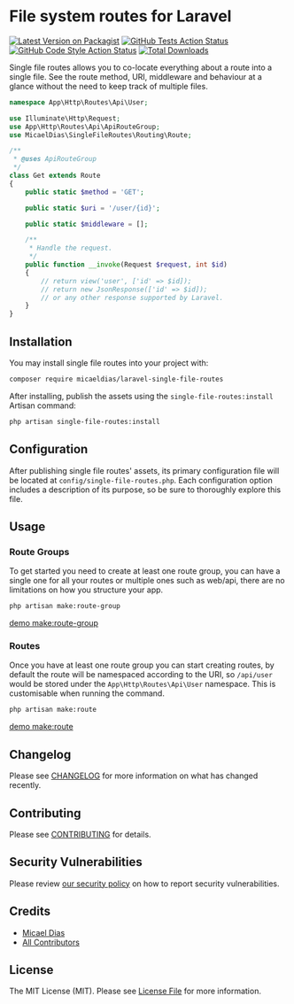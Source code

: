 # File system routes for Laravel

[![Latest Version on Packagist](https://img.shields.io/packagist/v/micaeldias/laravel-single-file-routes.svg?style=flat-square)](https://packagist.org/packages/micaeldias/laravel-single-file-routes)
[![GitHub Tests Action Status](https://img.shields.io/github/actions/workflow/status/micaeldias/laravel-single-file-routes/run-tests.yml?branch=main&label=tests&style=flat-square)](https://github.com/micaeldias/laravel-single-file-routes/actions?query=workflow%3Arun-tests+branch%3Amain)
[![GitHub Code Style Action Status](https://img.shields.io/github/actions/workflow/status/micaeldias/laravel-single-file-routes/fix-php-code-style-issues.yml?branch=main&label=code%20style&style=flat-square)](https://github.com/micaeldias/laravel-single-file-routes/actions?query=workflow%3A"Fix+PHP+code+style+issues"+branch%3Amain)
[![Total Downloads](https://img.shields.io/packagist/dt/micaeldias/laravel-single-file-routes.svg?style=flat-square)](https://packagist.org/packages/micaeldias/laravel-single-file-routes)

Single file routes allows you to co-locate everything about a route into a single file. See the route method, URI, middleware and behaviour at a glance without the need to keep track of multiple files. 

```php
namespace App\Http\Routes\Api\User;

use Illuminate\Http\Request;
use App\Http\Routes\Api\ApiRouteGroup;
use MicaelDias\SingleFileRoutes\Routing\Route;

/**
 * @uses ApiRouteGroup
 */
class Get extends Route
{
    public static $method = 'GET';

    public static $uri = '/user/{id}';

    public static $middleware = [];

    /**
     * Handle the request.
     */
    public function __invoke(Request $request, int $id)
    {
        // return view('user', ['id' => $id]);
        // return new JsonResponse(['id' => $id]);
        // or any other response supported by Laravel.
    }
}
```

## Installation

You may install single file routes into your project with:
```bash
composer require micaeldias/laravel-single-file-routes
```

After installing, publish the assets using the `single-file-routes:install` Artisan command:

```bash
php artisan single-file-routes:install
```

## Configuration

After publishing single file routes' assets, its primary configuration file will be located at `config/single-file-routes.php`. Each configuration option includes a description of its purpose, so be sure to thoroughly explore this file.

## Usage

### Route Groups
To get started you need to create at least one route group, you can have a single one for all your routes or multiple ones such as web/api, there are no limitations on how you structure your app.

```bash
php artisan make:route-group
```

[demo make:route-group](assets/make-route-group.gif)

### Routes

Once you have at least one route group you can start creating routes, by default the route will be namespaced according to the URI, so `/api/user` would be stored under the `App\Http\Routes\Api\User` namespace. This is customisable when running the command.

```bash
php artisan make:route
```

[demo make:route](assets/make-route.gif)

## Changelog

Please see [CHANGELOG](CHANGELOG.md) for more information on what has changed recently.

## Contributing

Please see [CONTRIBUTING](CONTRIBUTING.md) for details.

## Security Vulnerabilities

Please review [our security policy](../../security/policy) on how to report security vulnerabilities.

## Credits

- [Micael Dias](https://github.com/micaeldias)
- [All Contributors](../../contributors)

## License

The MIT License (MIT). Please see [License File](LICENSE.md) for more information.
